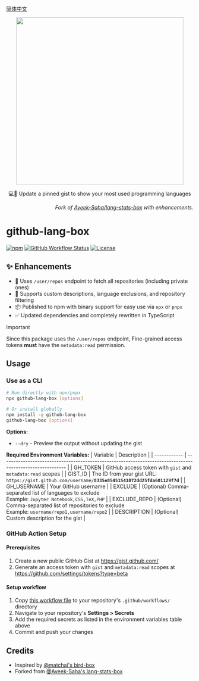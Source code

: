 [简体中文](./README_HANS.md)

<p align="center">
  <img width="450" src="https://user-images.githubusercontent.com/31800695/138593031-536f9b8c-714c-4c4f-8725-63ea105fcca0.png">
  <p align="center">💻📌 Update a pinned gist to show your most used programming languages</p>
  <p align="right"><i>
  Fork of <a href="https://github.com/Aveek-Saha/lang-stats-box">Aveek-Saha/lang-stats-box</a> with enhancements.
  </i></p>
</p>

# github-lang-box
[![npm](https://img.shields.io/npm/v/github-activity-box.svg?style=flat-square)](https://www.npmjs.com/package/github-lang-box)
[![GitHub Workflow Status](https://img.shields.io/github/actions/workflow/status/maxchang3/github-lang-box/ci.yml?style=flat-square&label=CI)](https://github.com/maxchang3/github-lang-box/actions)
[![License](https://img.shields.io/github/license/maxchang3/github-lang-box?style=flat-square)](LICENSE)

## ✨ Enhancements

- 🔑 Uses `/user/repos` endpoint to fetch all repositories (including private ones)
- 🎨 Supports custom descriptions, language exclusions, and repository filtering
- 📦 Published to npm with binary support for easy use via `npx` or `pnpx`
- ✅ Updated dependencies and completely rewritten in TypeScript

> [!important]
> Since this package uses the `/user/repos` endpoint, Fine-grained access tokens **must** have the `metadata:read` permission.

## Usage

### Use as a CLI

```bash
# Run directly with npx/pnpx
npx github-lang-box [options]

# Or install globally
npm install -g github-lang-box
github-lang-box [options]
```

**Options:**
- `--dry` - Preview the output without updating the gist

**Required Environment Variables:**
| Variable     | Description                                                                                               |
| ------------ | --------------------------------------------------------------------------------------------------------- |
| GH_TOKEN     | GitHub access token with `gist` and `metadata:read` scopes                                                |
| GIST_ID      | The ID from your gist URL: <br> `https://gist.github.com/username/`**`8335e85451541072dd25fda601129f7d`** |
| GH_USERNAME  | Your GitHub username                                                                                      |
| EXCLUDE      | (Optional) Comma-separated list of languages to exclude <br> Example: `Jupyter Notebook,CSS,TeX,PHP`      |
| EXCLUDE_REPO | (Optional) Comma-separated list of repositories to exclude <br> Example: `username/repo1,username/repo2`  |
| DESCRIPTION  | (Optional) Custom description for the gist                                                                |

### GitHub Action Setup

#### Prerequisites

1. Create a new public GitHub Gist at https://gist.github.com/
2. Generate an access token with `gist` and `metadata:read` scopes at https://github.com/settings/tokens?type=beta

#### Setup workflow

1. Copy [this workflow file](./action.yml) to your repository's `.github/workflows/` directory
2. Navigate to your repository's **Settings > Secrets**
3. Add the required secrets as listed in the environment variables table above
4. Commit and push your changes

## Credits

- Inspired by [@matchai's bird-box](https://github.com/matchai/bird-box)
- Forked from [@Aveek-Saha's lang-stats-box](https://github.com/Aveek-Saha/lang-stats-box)

